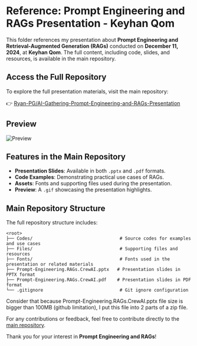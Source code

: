 
# Reference: Prompt Engineering and RAGs Presentation - Keyhan Qom

This folder references my presentation about **Prompt Engineering and Retrieval-Augmented Generation (RAGs)** conducted on **December 11, 2024**, at **Keyhan Qom**. The full content, including code, slides, and resources, is available in the main repository.

## Access the Full Repository

To explore the full presentation materials, visit the main repository:

👉 [Ryan-PG/AI-Gathering-Prompt-Engineering-and-RAGs-Presentation](https://github.com/Ryan-PG/AI-Gathering-Prompt-Engineering-and-RAGs-Presentation)

## Preview

![Preview](https://github.com/Ryan-PG/AI-Gathering-Prompt-Engineering-and-RAGs-Presentation/raw/main/Preview.gif)

## Features in the Main Repository

- **Presentation Slides**: Available in both `.pptx` and `.pdf` formats.
- **Code Examples**: Demonstrating practical use cases of RAGs.
- **Assets**: Fonts and supporting files used during the presentation.
- **Preview**: A `.gif` showcasing the presentation highlights.

## Main Repository Structure

The full repository structure includes:

```plaintext
<root>
├── Codes/                                 # Source codes for examples and use cases
├── Files/                                 # Supporting files and resources
├── Fonts/                                 # Fonts used in the presentation or related materials
├── Prompt-Engineering.RAGs.CrewAI.pptx   # Presentation slides in PPTX format
├── Prompt-Engineering.RAGs.CrewAI.pdf    # Presentation slides in PDF format
└── .gitignore                             # Git ignore configuration
```
Consider that because Prompt-Engineering.RAGs.CrewAI.pptx file size is bigger than 100MB (github limitation), I put this file into 2 parts of a zip file.

For any contributions or feedback, feel free to contribute directly to the [main repository](https://github.com/Ryan-PG/AI-Gathering-Prompt-Engineering-and-RAGs-Presentation). 

Thank you for your interest in **Prompt Engineering and RAGs**!
